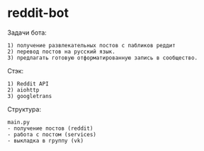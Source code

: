 # reddit-bot

Задачи бота:
    
    1) получение развлекательных постов с пабликов реддит
    2) перевод постов на русский язык.
    3) предлагать готовую отформатированную запись в сообщество.

Стэк:    
    
    1) Reddit API
    2) aiohttp
    3) googletrans

Структура:
    
    main.py
    - получение постов (reddit)
    - работа с постом (services)
    - выкладка в группу (vk)

